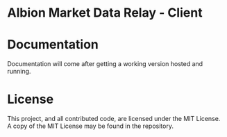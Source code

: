 # Albion Market Data Relay - Client

# Documentation
Documentation will come after getting a working version hosted and
running.

# License
This project, and all contributed code, are licensed under the MIT
License. A copy of the MIT License may be found in the repository.